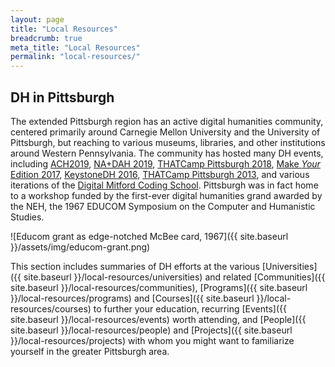 ```yaml
---
layout: page
title: "Local Resources"
breadcrumb: true
meta_title: "Local Resources"
permalink: "local-resources/"
---
```

## DH in Pittsburgh

The extended Pittsburgh region has an active digital humanities community, centered primarily around Carnegie Mellon University and the University of Pittsburgh, but reaching to various museums, libraries, and other institutions around Western Pennsylvania. The community has hosted many DH events, including [ACH2019](http://ach2019.ach.org/), [NA+DAH 2019](https://sites.haa.pitt.edu/na-dah/about-the-workshop/), [THATCamp Pittsburgh 2018](http://pittsburgh2018.thatcamp.org/about/), [Make _Your_ Edition 2017](https://pittsburgh-neh-institute.github.io/Institute-Materials-2017/), [KeystoneDH 2016](http://keystonedh.network/2016/), [THATCamp Pittsburgh 2013](http://web.archive.org/web/20140213061550/http://pittsburgh2013.thatcamp.org/), and various iterations of the [Digital Mitford Coding School](https://digitalmitford.org/workshop.html). Pittsburgh was in fact home to a workshop funded by the first-ever digital humanities grand awarded by the NEH, the 1967 EDUCOM Symposium on the Computer and Humanistic Studies.

![Educom grant as edge-notched McBee card, 1967]({{ site.baseurl }}/assets/img/educom-grant.png)

This section includes summaries of DH efforts at the various [Universities]({{ site.baseurl }}/local-resources/universities) and related [Communities]({{ site.baseurl }}/local-resources/communities), [Programs]({{ site.baseurl }}/local-resources/programs) and [Courses]({{ site.baseurl }}/local-resources/courses) to further your education, recurring [Events]({{ site.baseurl }}/local-resources/events) worth attending, and [People]({{ site.baseurl }}/local-resources/people) and [Projects]({{ site.baseurl }}/local-resources/projects) with whom you might want to familiarize yourself in the greater Pittsburgh area.
